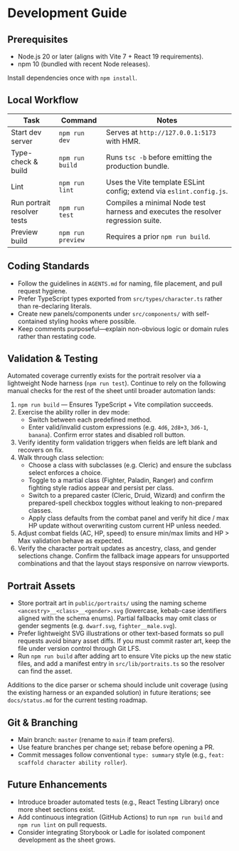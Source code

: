 # Development Guide

## Prerequisites

- Node.js 20 or later (aligns with Vite 7 + React 19 requirements).
- npm 10 (bundled with recent Node releases).

Install dependencies once with `npm install`.

## Local Workflow

| Task | Command | Notes |
| ---- | ------- | ----- |
| Start dev server | `npm run dev` | Serves at `http://127.0.0.1:5173` with HMR. |
| Type-check & build | `npm run build` | Runs `tsc -b` before emitting the production bundle. |
| Lint | `npm run lint` | Uses the Vite template ESLint config; extend via `eslint.config.js`. |
| Run portrait resolver tests | `npm run test` | Compiles a minimal Node test harness and executes the resolver regression suite. |
| Preview build | `npm run preview` | Requires a prior `npm run build`. |

## Coding Standards

- Follow the guidelines in `AGENTS.md` for naming, file placement, and pull request hygiene.
- Prefer TypeScript types exported from `src/types/character.ts` rather than re-declaring literals.
- Create new panels/components under `src/components/` with self-contained styling hooks where possible.
- Keep comments purposeful—explain non-obvious logic or domain rules rather than restating code.

## Validation & Testing

Automated coverage currently exists for the portrait resolver via a lightweight Node harness (`npm run test`). Continue to rely on the following manual checks for the rest of the sheet until broader automation lands:

1. `npm run build` — Ensures TypeScript + Vite compilation succeeds.
2. Exercise the ability roller in dev mode:
   - Switch between each predefined method.
   - Enter valid/invalid custom expressions (e.g. `4d6`, `2d8+3`, `3d6-1`, `banana`). Confirm error states and disabled roll button.
3. Verify identity form validation triggers when fields are left blank and recovers on fix.
4. Walk through class selection:
   - Choose a class with subclasses (e.g. Cleric) and ensure the subclass select enforces a choice.
   - Toggle to a martial class (Fighter, Paladin, Ranger) and confirm fighting style radios appear and persist per class.
   - Switch to a prepared caster (Cleric, Druid, Wizard) and confirm the prepared-spell checkbox toggles without leaking to non-prepared classes.
   - Apply class defaults from the combat panel and verify hit dice / max HP update without overwriting custom current HP unless needed.
5. Adjust combat fields (AC, HP, speed) to ensure min/max limits and HP > Max validation behave as expected.
6. Verify the character portrait updates as ancestry, class, and gender selections change. Confirm the fallback image appears for unsupported combinations and that the layout stays responsive on narrow viewports.

## Portrait Assets

- Store portrait art in `public/portraits/` using the naming scheme `<ancestry>__<class>__<gender>.svg` (lowercase, kebab-case identifiers aligned with the schema enums). Partial fallbacks may omit class or gender segments (e.g. `dwarf.svg`, `fighter__male.svg`).
- Prefer lightweight SVG illustrations or other text-based formats so pull requests avoid binary asset diffs. If you must commit raster art, keep the file under version control through Git LFS.
- Run `npm run build` after adding art to ensure Vite picks up the new static files, and add a manifest entry in `src/lib/portraits.ts` so the resolver can find the asset.

Additions to the dice parser or schema should include unit coverage (using the existing harness or an expanded solution) in future iterations; see `docs/status.md` for the current testing roadmap.

## Git & Branching

- Main branch: `master` (rename to `main` if team prefers).
- Use feature branches per change set; rebase before opening a PR.
- Commit messages follow conventional `type: summary` style (e.g., `feat: scaffold character ability roller`).

## Future Enhancements

- Introduce broader automated tests (e.g., React Testing Library) once more sheet sections exist.
- Add continuous integration (GitHub Actions) to run `npm run build` and `npm run lint` on pull requests.
- Consider integrating Storybook or Ladle for isolated component development as the sheet grows.
